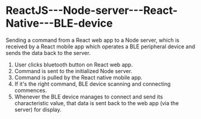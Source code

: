 # ReactJS---Node-server---React-Native---BLE-device
Sending a command from a React web app to a Node server, which is received by a React mobile app which operates a BLE peripheral device and sends the data back to the server. 

1. User clicks bluetooth button on React web app.
2. Command is sent to the initialized Node server.
3. Command is pulled by the React native mobile app.
4. If it's the right command, BLE device scanning and connecting commences.
5. Whenever the BLE device manages to connect and send its characteristic value, that data is sent back to the web app (via the server) for display. 
